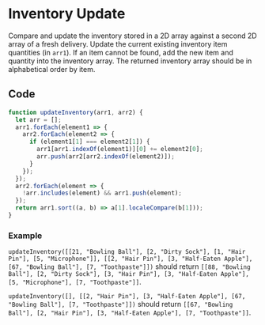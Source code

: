 # Inventory Update

Compare and update the inventory stored in a 2D array against a second 2D array of a fresh delivery. Update the current existing inventory item quantities (in `arr1`). If an item cannot be found, add the new item and quantity into the inventory array. The returned inventory array should be in alphabetical order by item.

## Code

```js
function updateInventory(arr1, arr2) {
  let arr = [];
  arr1.forEach(element1 => {
    arr2.forEach(element2 => {
      if (element1[1] === element2[1]) {
        arr1[arr1.indexOf(element1)][0] += element2[0];
        arr.push(arr2[arr2.indexOf(element2)]);
      }
    });
  });
  arr2.forEach(element => {
    !arr.includes(element) && arr1.push(element);
  });
  return arr1.sort((a, b) => a[1].localeCompare(b[1]));
}
```

### Example

`updateInventory([[21, "Bowling Ball"], [2, "Dirty Sock"], [1, "Hair Pin"], [5, "Microphone"]], [[2, "Hair Pin"], [3, "Half-Eaten Apple"], [67, "Bowling Ball"], [7, "Toothpaste"]])` should return `[[88, "Bowling Ball"], [2, "Dirty Sock"], [3, "Hair Pin"], [3, "Half-Eaten Apple"], [5, "Microphone"], [7, "Toothpaste"]]`.

`updateInventory([], [[2, "Hair Pin"], [3, "Half-Eaten Apple"], [67, "Bowling Ball"], [7, "Toothpaste"]])` should return `[[67, "Bowling Ball"], [2, "Hair Pin"], [3, "Half-Eaten Apple"], [7, "Toothpaste"]]`.